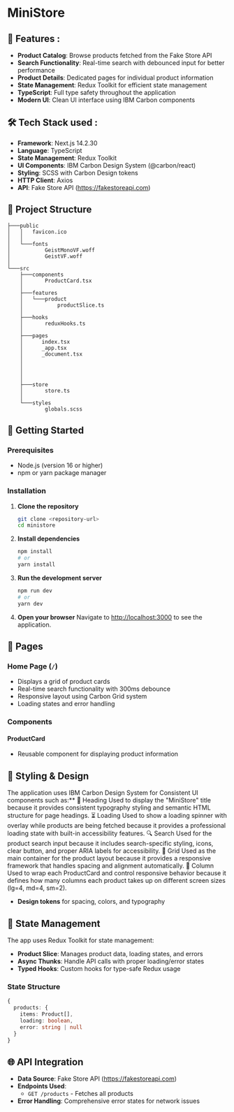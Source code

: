 # MiniStore

## 🚀 Features :

- **Product Catalog**: Browse products fetched from the Fake Store API
- **Search Functionality**: Real-time search with debounced input for better performance
- **Product Details**: Dedicated pages for individual product information
- **State Management**: Redux Toolkit for efficient state management
- **TypeScript**: Full type safety throughout the application
- **Modern UI**: Clean UI interface using IBM Carbon components

## 🛠️ Tech Stack used :

- **Framework**: Next.js 14.2.30
- **Language**: TypeScript
- **State Management**: Redux Toolkit
- **UI Components**: IBM Carbon Design System (@carbon/react)
- **Styling**: SCSS with Carbon Design tokens
- **HTTP Client**: Axios
- **API**: Fake Store API (https://fakestoreapi.com)

## 📁 Project Structure

```
├───public
│   │   favicon.ico
│   │
│   └───fonts
│           GeistMonoVF.woff
│           GeistVF.woff
│
└───src
    ├───components
    │       ProductCard.tsx
    │
    ├───features
    │   └───product
    │           productSlice.ts
    │
    ├───hooks
    │       reduxHooks.ts
    │
    ├───pages
    │      index.tsx
    │      _app.tsx
    │      _document.tsx
    │   
    │   
    │           
    │
    ├───store
    │       store.ts
    │
    └───styles
            globals.scss
```

## 🚦 Getting Started

### Prerequisites

- Node.js (version 16 or higher)
- npm or yarn package manager

### Installation

1. **Clone the repository**
   ```bash
   git clone <repository-url>
   cd ministore
   ```

2. **Install dependencies**
   ```bash
   npm install
   # or
   yarn install
   ```

3. **Run the development server**
   ```bash
   npm run dev
   # or
   yarn dev
   ```

4. **Open your browser**
   Navigate to [http://localhost:3000](http://localhost:3000) to see the application.

## 📱 Pages

### Home Page (`/`)
- Displays a grid of product cards
- Real-time search functionality with 300ms debounce
- Responsive layout using Carbon Grid system
- Loading states and error handling



### Components

#### ProductCard
- Reusable component for displaying product information



## 🎨 Styling & Design

The application uses IBM Carbon Design System for Consistent UI components such as:**
📝 Heading
Used to display the "MiniStore" title because it provides consistent typography styling and semantic HTML structure for page headings.
⏳ Loading
Used to show a loading spinner with overlay while products are being fetched because it provides a professional loading state with built-in accessibility features.
🔍 Search
Used for the product search input because it includes search-specific styling, icons, clear button, and proper ARIA labels for accessibility.
🔲 Grid
Used as the main container for the product layout because it provides a responsive framework that handles spacing and alignment automatically.
📏 Column
Used to wrap each ProductCard and control responsive behavior because it defines how many columns each product takes up on different screen sizes (lg=4, md=4, sm=2).
- **Design tokens** for spacing, colors, and typography



## 🔄 State Management

The app uses Redux Toolkit for state management:

- **Product Slice**: Manages product data, loading states, and errors
- **Async Thunks**: Handle API calls with proper loading/error states
- **Typed Hooks**: Custom hooks for type-safe Redux usage

### State Structure
```typescript
{
  products: {
    items: Product[],
    loading: boolean,
    error: string | null
  }
}
```

## 🌐 API Integration

- **Data Source**: Fake Store API (https://fakestoreapi.com)
- **Endpoints Used**:
  - `GET /products` - Fetches all products
- **Error Handling**: Comprehensive error states for network issues

